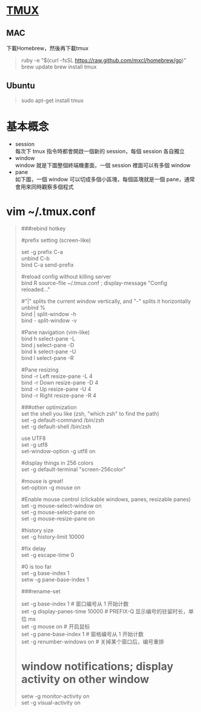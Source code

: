 # [TMUX]()
## MAC
下載Homebrew，然後再下載tmux
>ruby -e "$(curl -fsSL https://raw.github.com/mxcl/homebrew/go)"
brew update
brew install tmux

## Ubuntu
>sudo apt-get install tmux

# 基本概念
- session  
每次下 tmux 指令時都會開啟一個新的 session，每個 session 各自獨立  
- window  
window 就是下圖整個終端機畫面，一個 session 裡面可以有多個 window  
- pane  
如下圖，一個 window 可以切成多個小區塊，每個區塊就是一個 pane，通常會用來同時觀察多個程式

# vim ~/.tmux.conf
>###rebind hotkey  
>  
>#prefix setting (screen-like)  
>  
>set -g prefix C-a  
>unbind C-b  
>bind C-a send-prefix  
>  
>#reload config without killing server  
>bind R source-file ~/.tmux.conf \; display-message "Config reloaded..."  
>  
>#"|" splits the current window vertically, and "-" splits it horizontally  
>unbind %  
>bind | split-window -h  
>bind - split-window -v  
>  
>#Pane navigation (vim-like)  
>bind h select-pane -L  
>bind j select-pane -D  
>bind k select-pane -U  
>bind l select-pane -R  
>  
>#Pane resizing  
>bind -r Left  resize-pane -L 4  
>bind -r Down  resize-pane -D 4  
>bind -r Up    resize-pane -U 4  
>bind -r Right resize-pane -R 4  
>  
>###other optimization  
>set the shell you like (zsh, "which zsh" to find the path)  
>set -g default-command /bin/zsh  
>set -g default-shell /bin/zsh  
>  
>use UTF8  
>set -g utf8  
>set-window-option -g utf8 on  
>
>#display things in 256 colors  
>set -g default-terminal "screen-256color"  
>  
>#mouse is great!  
>set-option -g mouse on  
>  
>#Enable mouse control (clickable windows, panes, resizable panes)  
>set -g mouse-select-window on  
>set -g mouse-select-pane on  
>set -g mouse-resize-pane on  
>  
>#history size  
>set -g history-limit 10000  
>  
>#fix delay  
>set -g escape-time 0  
>  
>#0 is too far  
>set -g base-index 1  
>setw -g pane-base-index 1  
>  
>###rename-set  
>  
>set -g base-index         1     # 窗口编号从 1 开始计数  
>set -g display-panes-time 10000 # PREFIX-Q 显示编号的驻留时长，单位 ms  
>set -g mouse              on    # 开启鼠标  
>set -g pane-base-index    1     # 窗格编号从 1 开始计数  
>set -g renumber-windows   on    # 关掉某个窗口后，编号重排  
>  
># window notifications; display activity on other window  
>setw -g monitor-activity on  
>set -g visual-activity on  
